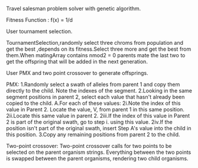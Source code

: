 Travel salesman problem solver with genetic algorithm.

Fitness Function :
                    f(x) = 1/d 
                    
User tournament selection.

TournamentSelection,randomly select three chroms from population
and get the best ,depends on its fitness.Select three more and get
the best from them.When matingArray contains nmod2 = 0 parents
mate the last two to get the offspring that will be added in the next
generation.


User PMX and two point crossover to generate offsprings.

PMX:
    1.Randomly select a swath of alleles from parent 1 and copy them directly to the child. Note the indexes of the segment.
    2.Looking in the same segment positions in parent 2, select each value that hasn't already been copied to the child.
        A.For each of these values:
        2i.Note the index of this value in Parent 2. Locate the value, V, from parent 1 in this same position.
        2ii.Locate this same value in parent 2.
        2iii.If the index of this value in Parent 2 is part of the original swath, go to step i. using this value.
        2iv.If the position isn't part of the original swath, insert Step A's value into the child in this position.
    3.Copy any remaining positions from parent 2 to the child.
    
Two-point crossover:
    Two-point crossover calls for two points to be selected on the parent organism strings.
    Everything between the two points is swapped between the parent organisms, rendering two child organisms.

